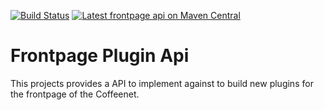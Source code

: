 [![Build Status](https://travis-ci.org/coffeenet/coffeenet-frontpage-plugin-api.svg?branch=master)](https://travis-ci.org/coffeenet/coffeenet-frontpage-plugin-api)
[![Latest frontpage api on Maven Central](https://maven-badges.herokuapp.com/maven-central/rocks.coffeenet/frontpage-plugin-api/badge.svg?style=flat)](https://search.maven.org/search?q=g:rocks.coffeenet%20AND%20a:frontpage-plugin-api&core=gav)

# Frontpage Plugin Api

This projects provides a API to implement
against to build new plugins for the
frontpage of the Coffeenet.
